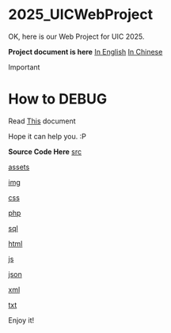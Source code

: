 # 2025_UICWebProject

OK, here is our Web Project for UIC 2025.

**Project document is here**
[In English](document/TeamProject.md)
[In Chinese](document/TeamProject_Zh-CN.md)
>[!IMPORTANT]
># How to DEBUG
>
>Read [This](document/Debugging.md) document
>
>Hope it can help you.  :P
>

**Source Code Here**
[src](src)

[assets](assets)

[img](img)

[css](css)

[php](php)

[sql](sql)

[html](html)

[js](js)

[json](json)

[xml](xml)

[txt](txt)

Enjoy it!